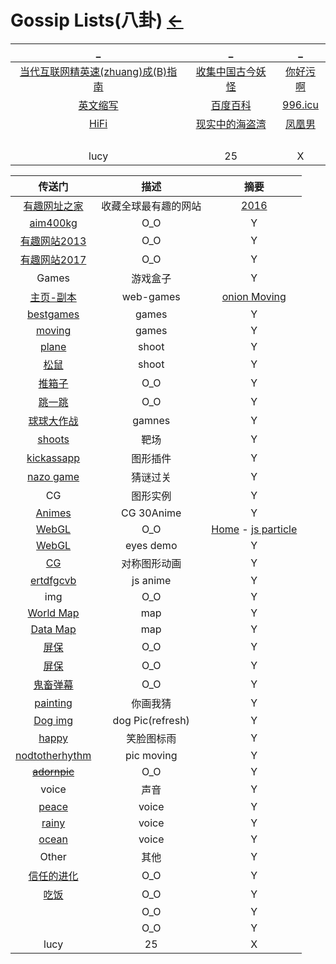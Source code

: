 # Gossip Lists(八卦)  [←](../index.md)

| _ | _ | _ |
|:---:|:---:|:---:|
| [当代互联网精英速(zhuang)成(B)指南](https://mp.weixin.qq.com/s?__biz=MzA4NzQzNTg4Ng==&mid=2651729919&idx=1&sn=2e2356000489cb7b7d01235f29519e70&chksm=8bc3f0febcb479e8ff8ce9adb098dd70f91953b9eb44c8c48a39583e354214c0e21f44d03dc6&scene=21#wechat_redirect) | [收集中国古今妖怪](https://www.cbaigui.com/) | [你好污啊](https://www.nihaowua.com/) |
| [英文缩写](http://shortof.com/search/luceneapi_node/facility) | [百度百科](https://baike.baidu.com/vbaike#gallary) | [996.icu](https://996.icu/#/zh_CN) |
| [HiFi](https://baijiahao.baidu.com/s?id=1595964142592340484&wfr=spider&for=pc) | [现实中的海盗湾](https://movie.douban.com/subject/20513939/) | [凤凰男](https://baike.baidu.com/item/%E5%87%A4%E5%87%B0%E7%94%B7/8643639) |
| []() | []() | []() |
| []() | []() | []() |
| []() | []() | []() |
| []() | []() | []() |
| lucy | 25 | X |

| 传送门 | 描述 | 摘要 |
|:---:|:---:|:---:|
| [有趣网址之家](https://youquhome.com/) | 收藏全球最有趣的网站 | [2016](https://youquhome.com/3769/) |
| [aim400kg](https://aim400kg.com/) | O_O | Y |
| [有趣网站2013](https://www.douban.com/group/topic/10801023/) | O_O | Y |
| [有趣网站2017](http://www.360doc.com/content/17/0904/13/46268721_684519022.shtml) | O_O | Y |
| Games | 游戏盒子 | Y |
| [主页-副本](https://christmasexperiments.com/) | web-games | [onion Moving](https://christmasexperiments.com/2017/07/locomotion/) |
| [bestgames](https://www.bestgames.com/) | games | Y |
| [moving](http://synesthesiagame.com/game/) | games | Y |
| [plane](https://starblast.io/#1824) | shoot | Y |
| [松鼠](http://www.omglasergunspewpewpew.com/og/) | shoot | Y |
| [推箱子](http://gameaboutsquares.com/) | O_O | Y |
| [跳一跳](https://pie.ai/) | O_O | Y |
| [球球大作战](http://spinz.io/) | gamnes | Y |
| [shoots](http://spray.training/) | 靶场 | Y |
| [kickassapp](https://kickassapp.com/) | 图形插件 | Y |
| [nazo game](https://nazo.one-story.cn/) | 猜谜过关 | Y |
| CG | 图形实例 | Y |
| [Animes](http://species-in-pieces.com/#) | CG 30Anime | Y |
| [WebGL](http://www.spielzeugz.de/lab/) | O_O | [Home](http://www.spielzeugz.de/) - [js particle](http://www.spielzeugz.de/html5/liquid-particles-3D/) |
| [WebGL](http://www.vill.ee/eye/) | eyes demo | Y |
| [CG](http://weavesilk.com/) | 对称图形动画 | Y |
| [ertdfgcvb](https://ertdfgcvb.xyz/) | js anime | Y |
| img | O_O | Y |
| [World Map](https://localingual.com/) | map | Y |
| [Data Map](https://2050.earth/) | map | Y |
| [屏保](http://zoomquilt.org/) | O_O | Y |
| [屏保](https://fakeupdate.net/) | O_O | Y |
| [鬼畜弹幕](http://girigiri.love/) | O_O | Y |
| [painting](https://skribbl.io/) | 你画我猜 | Y |
| [Dog img](https://random.dog/) | dog Pic(refresh) | Y |
| [happy](https://happyhappyhardcore.com/) | 笑脸图标雨 | Y |
| [nodtotherhythm](http://nodtotherhythm.com/make) | pic moving | Y |
| ~~[adornpic](http://adornpic.com/)~~ | O_O | Y |
| voice | 声音 | Y |
| [peace](https://rainyscope.com/) | voice | Y |
| [rainy](https://www.rainymood.com/) | voice | Y |
| [ocean](https://virtocean.com/) | voice | Y |
| Other | 其他 | Y |
| [信任的进化](https://dccxi.com/trust/) | O_O | Y |
| [吃饭](http://chishenme.huangyafei.com/) | O_O | Y |
| []() | O_O | Y |
| []() | O_O | Y |
| lucy | 25 | X |
